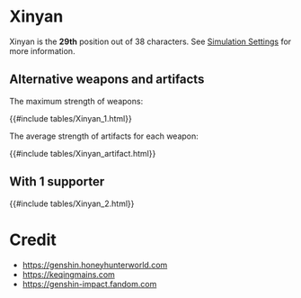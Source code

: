 # Xinyan

Xinyan is the **29th** position out of 38 characters. See [Simulation Settings](./simulation_settings.md) for more information.

## Alternative weapons and artifacts

The maximum strength of weapons:

{{#include tables/Xinyan_1.html}}

The average strength of artifacts for each weapon:

{{#include tables/Xinyan_artifact.html}}

## With 1 supporter

{{#include tables/Xinyan_2.html}}

# Credit

- <https://genshin.honeyhunterworld.com>
- <https://keqingmains.com>
- <https://genshin-impact.fandom.com>
